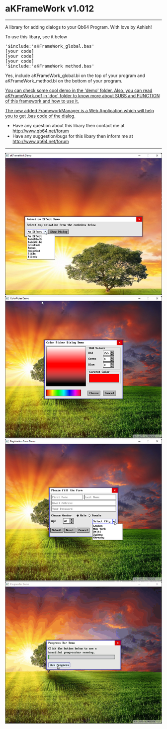 # aKFrameWork v1.012
***
A library for adding dialogs to your Qb64 Program. With love by Ashish!

To use this libary, see it below
<pre>
'$include:'aKFrameWork_global.bas'
[your code]
[your code]
[your code]
'$include:'aKFrameWork_method.bas'
</pre>
Yes, include aKFrameWork_global.bi on the top of your program and 
aKFrameWork_method.bi on the bottom of your program.

<u>You can check some cool demo in the 'demo' folder. Also, you can 
read aKFrameWork.pdf in 'doc' folder to know more about SUBS and 
FUNCTION of this framework and how to use it. 

The new added FrameworkManager is a Web Application which will help you to get
.bas code of the dialog.</u>

* Have any question about this libary then contact me at http://www.qb64.net/forum
* Have any suggestion/bugs for this libary then inform me at http://www.qb64.net/forum

<hr>

![screenshot](screenshot-animation.png)
![screenshot](screenshot-colorpicker.png)
![screenshot](screenshot-form.png)
![screenshot](screenshot-progressbar.gif)